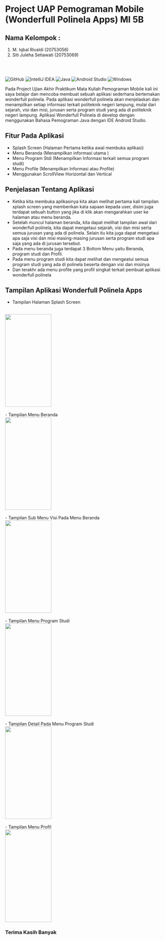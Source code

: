 # Project UAP Pemograman Mobile (Wonderfull Polinela Apps) MI 5B
## Nama Kelompok : <br>
1. M. Iqbal Rivaldi (20753056) <br>
2. Siti Juleha Setiawati (20753069) <br>

<br>
<br>


 ![GitHub](https://img.shields.io/badge/github-%23121011.svg?style=for-the-badge&logo=github&logoColor=white) ![IntelliJ IDEA](https://img.shields.io/badge/IntelliJIDEA-000000.svg?style=for-the-badge&logo=intellij-idea&logoColor=white) ![Java](https://img.shields.io/badge/java-%23ED8B00.svg?style=for-the-badge&logo=java&logoColor=white) ![Android Studio](https://img.shields.io/badge/Android%20Studio-3DDC84.svg?style=for-the-badge&logo=android-studio&logoColor=white) ![Windows](https://img.shields.io/badge/Windows-0078D6?style=for-the-badge&logo=windows&logoColor=white)

Pada Project Ujian Akhir Praktikum Mata Kuliah Pemograman Mobile kali ini saya belajar dan mencoba membuat sebuah aplikasi sederhana bertemakan wonderfull polinela. Pada aplikasi wonderfull polinela akan menjelaskan dan menampilkan setiap informasi terkait politeknik negeri lampung, mulai dari sejarah, visi dan misi, jurusan serta program studi yang ada di politeknik negeri lampung. Aplikasi Wonderfull Polinela di develop dengan menggunakan Bahasa Pemograman Java dengan IDE Android Studio.

## Fitur Pada Aplikasi 
- Splash Screen (Halaman Pertama ketika awal membuka aplikasi)
- Menu Beranda (Menampilkan informasi utama )
- Menu Program Stdi (Menampilkan Informasi terkait semua program studi)
- Menu Profile (Menampilkan Informasi atau Profile)
- Menggunakan ScrollView Horizontal dan Vertical

## Penjelasan Tentang Aplikasi
- Ketika kita membuka aplikasinya kita akan melihat pertama kali tampilan splash screen yang memberikan kata sapaan kepada user, disini juga terdapat sebuah button yang jika di klik akan mengarahkan user ke halaman atau menu beranda.
- Setelah muncul halaman beranda, kita dapat melihat tampilan awal dari wonderfull polinela, kita dapat mengetaui sejarah, visi dan misi serta semua jurusan yang ada di polinela. Selain itu kita juga dapat mengetaui apa saja visi dan misi masing-masing jurusan serta program studi apa saja yang ada di jurusan tersebut.
- Pada menu beranda juga terdapat 3 Bottom Menu yaitu Beranda, program studi dan Profil.
- Pada menu program studi kita dapat melihat dan mengeatui semua program studi yang ada di polinela beserta dengan visi dan misinya
- Dan terakhr ada menu profile yang profil singkat terkait pembuat aplikasi wonderfull polinela


## Tampilan Aplikasi Wonderfull Polinela Apps

- Tampilan Halaman Splash Screen
<br>
<a href="url"><img src="https://user-images.githubusercontent.com/84064388/209562731-2b678c06-2fc3-4157-99b3-458ebe690d8f.jpg" height="300" width="150" ></a>

<br>
<br>
- Tampilan Menu Beranda
<br>
<a href="url"><img src="https://user-images.githubusercontent.com/84064388/209563067-9ff9e324-1e70-4b78-b1c7-76eae5d39031.jpg" height="300" width="150" ></a>

<br>
<br>
- Tampilan Sub Menu Visi Pada Menu Beranda
<br>
<a href="url"><img src="https://user-images.githubusercontent.com/84064388/209563379-0378dca4-f252-473a-9166-06a584d7b1d5.jpg" height="300" width="150" ></a>


<br>
<br>
- Tampilan Menu Program Studi
<br>
<a href="url"><img src="https://user-images.githubusercontent.com/84064388/209563490-f9222552-8b62-4556-9b2f-72def0508b3e.jpg" height="300" width="150" ></a>

<br>
<br>
- Tampilan Detail Pada Menu Program Studi
<br>
<a href="url"><img src="https://user-images.githubusercontent.com/84064388/209563561-46bf319e-04b5-4d06-8d75-e3b09157027d.jpg" height="300" width="150" ></a>

<br>
<br>
- Tampilan Menu Profil
<br>
<a href="url"><img src="https://user-images.githubusercontent.com/84064388/209563636-425af064-f00e-42ae-abbc-1014191aa730.jpg" height="300" width="150" ></a>


### Terima Kasih Banyak





